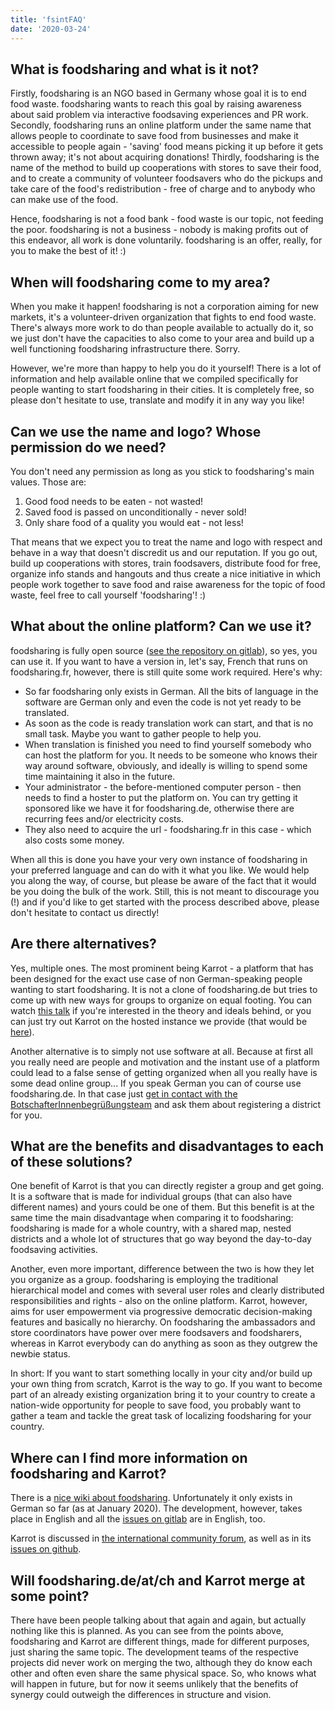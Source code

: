 ```yaml
---
title: 'fsintFAQ'
date: '2020-03-24'
---
```


## What is foodsharing and what is it not?

Firstly, foodsharing is an NGO based in Germany whose goal it is to end food waste. foodsharing wants to reach this goal by raising awareness about said problem via interactive foodsaving experiences and PR work.
Secondly, foodsharing runs an online platform under the same name that allows people to coordinate to save food from businesses and make it accessible to people again - 'saving' food means picking it up before it gets thrown away; it's not about acquiring donations!
Thirdly, foodsharing is the name of the method to build up cooperations with stores to save their food, and to create a community of volunteer foodsavers who do the pickups and take care of the food's redistribution - free of charge and to anybody who can make use of the food.

Hence, foodsharing is not a food bank - food waste is our topic, not feeding the poor.
foodsharing is not a business - nobody is making profits out of this endeavor, all work is done voluntarily.
foodsharing is an offer, really, for you to make the best of it! :)

## When will foodsharing come to my area?

When you make it happen! foodsharing is not a corporation aiming for new markets, it's a volunteer-driven organization that fights to end food waste. There's always more work to do than people available to actually do it, so we just don't have the capacities to also come to your area and build up a well functioning foodsharing infrastructure there. Sorry.

However, we're more than happy to help you do it yourself! There is a lot of information and help available online that we compiled specifically for people wanting to start foodsharing in their cities. It is completely free, so please don't hesitate to use, translate and modify it in any way you like!


## Can we use the name and logo? Whose permission do we need?

You don't need any permission as long as you stick to foodsharing's main values. Those are:
1. Good food needs to be eaten - not wasted!
2. Saved food is passed on unconditionally - never sold!
3. Only share food of a quality you would eat - not less!

That means that we expect you to treat the name and logo with respect and behave in a way that doesn't discredit us and our reputation. If you go out, build up cooperations with stores, train foodsavers, distribute food for free, organize info stands and hangouts and thus create a nice initiative in which people work together to save food and raise awareness for the topic of food waste, feel free to call yourself 'foodsharing'! :)


## What about the online platform? Can we use it?

foodsharing is fully open source ([see the repository on gitlab](https://gitlab.com/foodsharing-dev/foodsharing/)), so yes, you can use it. If you want to have a version in, let's say, French that runs on foodsharing.fr, however, there is still quite some work required. Here's why:
- So far foodsharing only exists in German. All the bits of language in the software are German only and even the code is not yet ready to be translated.
- As soon as the code is ready translation work can start, and that is no small task. Maybe you want to gather people to help you.
- When translation is finished you need to find yourself somebody who can host the platform for you. It needs to be someone who knows their way around software, obviously, and ideally is willing to spend some time maintaining it also in the future.
- Your administrator - the before-mentioned computer person - then needs to find a hoster to put the platform on. You can try getting it sponsored like we have it for foodsharing.de, otherwise there are recurring fees and/or electricity costs.
- They also need to acquire the url - foodsharing.fr in this case - which also costs some money.

When all this is done you have your very own instance of foodsharing in your preferred language and can do with it what you like. We would help you along the way, of course, but please be aware of the fact that it would be you doing the bulk of the work. Still, this is not meant to discourage you (!) and if you'd like to get started with the process described above, please don't hesitate to contact us directly!


## Are there alternatives?

Yes, multiple ones. The most prominent being Karrot - a platform that has been designed for the exact use case of non German-speaking people wanting to start foodsharing. It is not a clone of foodsharing.de but tries to come up with new ways for groups to organize on equal footing. You can watch [this talk](https://foodsaving.today/en/blog/2019/01/01/35c3-talk) if you're interested in the theory and ideals behind, or you can just try out Karrot on the hosted instance we provide (that would be [here](https://karrot.world)).

Another alternative is to simply not use software at all. Because at first all you really need are people and motivation and the instant use of a platform could lead to a false sense of getting organized when all you really have is some dead online group...
If you speak German you can of course use foodsharing.de. In that case just [get in contact with the BotschafterInnenbegrüßungsteam](https://wiki.foodsharing.de/Bezirk_gr%C3%BCnden_oder_reaktivieren) and ask them about registering a district for you.


## What are the benefits and disadvantages to each of these solutions?

One benefit of Karrot is that you can directly register a group and get going. It is a software that is made for individual groups (that can also have different names) and yours could be one of them. But this benefit is at the same time the main disadvantage when comparing it to foodsharing: foodsharing is made for a whole country, with a shared map, nested districts and a whole lot of structures that go way beyond the day-to-day foodsaving activities.

Another, even more important, difference between the two is how they let you organize as a group. foodsharing is employing the traditional hierarchical model and comes with several user roles and clearly distributed responsibilities and rights - also on the online platform. Karrot, however, aims for user empowerment via progressive democratic decision-making features and basically no hierarchy. On foodsharing the ambassadors and store coordinators have power over mere foodsavers and foodsharers, whereas in Karrot everybody can do anything as soon as they outgrew the newbie status.

In short: If you want to start something locally in your city and/or build up your own thing from scratch, Karrot is the way to go. If you want to become part of an already existing organization bring it to your country to create a nation-wide opportunity for people to save food, you probably want to gather a team and tackle the great task of localizing foodsharing for your country.

## Where can I find more information on foodsharing and Karrot?

There is a [nice wiki about foodsharing](https://wiki.foodsharing.de). Unfortunately it only exists in German so far (as at January 2020). The development, however, takes place in English and all the [issues on gitlab](https://gitlab.com/foodsharing-dev/foodsharing/issues) are in English, too.

Karrot is discussed in [the international community forum](https://community.foodsaving.world/c/karrot), as well as in its [issues on github](https://github.com/yunity/karrot-frontend/issues).

## Will foodsharing.de/at/ch and Karrot merge at some point?

There have been people talking about that again and again, but actually nothing like this is planned. As you can see from the points above, foodsharing and Karrot are different things, made for different purposes, just sharing the same topic. The development teams of the respective projects did never work on merging the two, although they do know each other and often even share the same physical space. So, who knows what will happen in future, but for now it seems unlikely that the benefits of synergy could outweigh the differences in structure and vision.
